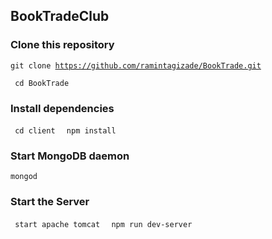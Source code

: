 ## BookTradeClub
### Clone this repository
<code>git clone https://github.com/ramintagizade/BookTrade.git </code>

<code> cd BookTrade </code>

### Install dependencies

<code> cd client </code>
<code> npm install </code>

### Start MongoDB daemon

<code>mongod</code>

### Start the Server 

<code> start apache tomcat </code>
<code> npm run dev-server </code>



